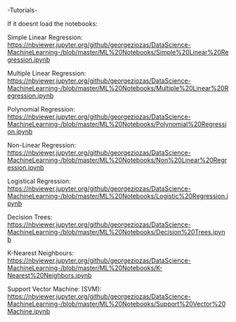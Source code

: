 -Tutorials-

If it doesnt load the notebooks:

Simple Linear Regression:
https://nbviewer.jupyter.org/github/georgeziozas/DataScience-MachineLearning-/blob/master/ML%20Notebooks/Simple%20Linear%20Regression.ipynb

Multiple Linear Regression:
https://nbviewer.jupyter.org/github/georgeziozas/DataScience-MachineLearning-/blob/master/ML%20Notebooks/Multiple%20Linear%20Regression.ipynb

Polynomial Regression:
https://nbviewer.jupyter.org/github/georgeziozas/DataScience-MachineLearning-/blob/master/ML%20Notebooks/Polynomial%20Regression.ipynb

Non-Linear Regression:
https://nbviewer.jupyter.org/github/georgeziozas/DataScience-MachineLearning-/blob/master/ML%20Notebooks/Non%20Linear%20Regression.ipynb

Logistical Regression:
https://nbviewer.jupyter.org/github/georgeziozas/DataScience-MachineLearning-/blob/master/ML%20Notebooks/Logistic%20Regression.ipynb

Decision Trees:
https://nbviewer.jupyter.org/github/georgeziozas/DataScience-MachineLearning-/blob/master/ML%20Notebooks/Decision%20Trees.ipynb

K-Nearest Neighbours:
https://nbviewer.jupyter.org/github/georgeziozas/DataScience-MachineLearning-/blob/master/ML%20Notebooks/K-Nearest%20Neighbors.ipynb

Support Vector Machine: (SVM):
https://nbviewer.jupyter.org/github/georgeziozas/DataScience-MachineLearning-/blob/master/ML%20Notebooks/Support%20Vector%20Machine.ipynb
